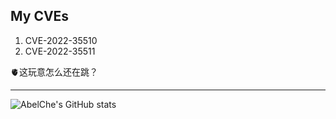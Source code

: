 ## My CVEs
1. CVE-2022-35510
2. CVE-2022-35511

🫀这玩意怎么还在跳？
<hr>

![AbelChe's GitHub stats](https://github-readme-stats.vercel.app/api?username=AbelChe&hide=contribs,prs&theme=gruvbox)

